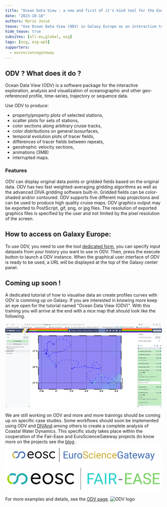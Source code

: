 ```yaml
---
title: "Ocean Data View : a new and first of it's kind tool for the Earth-System subdomain "
date: "2023-10-18"
authors: Marie Jossé
tease: "Use Ocean Data View (ODV) in Galaxy Europe as an interactive tool"
hide_tease: true
subsites: [all-eu,global, esg]
tags: [esg, esg-wp5]
supporters:
  - eurosciencegateway
---
```


## ODV ? What does it do ?

Ocean Data View (ODV) is a software package for the interactive exploration, analysis and visualization of oceanographic and other geo-referenced profile, time-series, trajectory or sequence data.

Use ODV to produce: 

- property/property plots of selected stations,
- scatter plots for sets of stations,
- color sections along arbitrary cruise tracks,
- color distributions on general isosurfaces,
- temporal evolution plots of tracer fields,
- differences of tracer fields between repeats,
- geostrophic velocity sections,
- animations (3MB)
- interrupted maps.

### Features

ODV can display original data points or gridded fields based on the original data. ODV has two fast weighted-averaging gridding algorithms as well as the advanced DIVA gridding software built-in. Gridded fields can be color-shaded and/or contoured. ODV supports five different map projections and can be used to produce high quality cruise maps. ODV graphics output may be exported to PostScript, gif, png, or jpg files. The resolution of exported graphics files is specified by the user and not limited by the pixel resolution of the screen.


## How to access on Galaxy Europe:

To use ODV, you need to use the tool [dedicated form](https://earth-system.usegalaxy.eu/root?tool_id=interactive_tool_odv), you can specify input datasets from your history you want to use in ODV. Then, press the execute button to launch a ODV instance. When the graphical user interface of ODV is ready to be used, a URL will be displayed at the top of the Galaxy center panel. 


## Coming up soon !

A dedicated tutorial of how to visualise data an create profiles curves with ODV is comming up on Galaxy. If you are interested in knowing more keep an eye open for the tutorial named "Ocean Data View (ODV)". With this training you will arrive at the end with a nice map that should look like the following.

![ODV](odv_example.png)

We are still working on ODV and more and more trainings should be coming up on specific case studies. Some workflows should soon be implemented using ODV and [DIVAnd](https://earth-system.usegalaxy.eu/root?tool_id=interactive_tool_divand) among others to create a complete analysis of Coastal Water Dynamics. This specific study takes place within the cooperation of the Fair-Ease and EuroScienceGateway projects (to know more on the projects see the [blog](https://galaxyproject.org/news/2023-05-21-fair-ease-euro-science-gateway/) .
![EOSC EuroScienceGateway](eurosciencegateway.png)
![EOSC Fair-Ease](fair_ease_colour.png)


For more examples and details, see the [ODV page](https://odv.awi.de/).
![ODV logo](logo_awi.jpeg)
